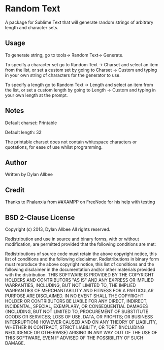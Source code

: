 Random Text
===========
A package for Sublime Text that will generate random strings of arbitrary length and character sets.

Usage
-----
To generate string, go to tools-> Random Text-> Generate.

To specify a character set go to Random Text -> Charset and select an item from the list, or set a custom set by going to Charset -> Custom and typing in your own string of characters for the generator to use.

To specify a length go to Random Text -> Length and select an item from the list, or set a custom length by going to Length -> Custom and typing in your own length at the prompt.

Notes
-----
Default charset: Printable

Default length: 32

The printable charset does not contain whitespace characters or quotations, for ease of use whilst programming.

Author
------
Written by Dylan Allbee

Credit
------
Thanks to Phalanxia from ##XAMPP on FreeNode for his help with testing

BSD 2-Clause License
--------------------
Copyright (c) 2013, Dylan Allbee
All rights reserved.

Redistribution and use in source and binary forms, with or without modification, are permitted provided that the following conditions are met:

Redistributions of source code must retain the above copyright notice, this list of conditions and the following disclaimer.
Redistributions in binary form must reproduce the above copyright notice, this list of conditions and the following disclaimer in the documentation and/or other materials provided with the distribution.
THIS SOFTWARE IS PROVIDED BY THE COPYRIGHT HOLDERS AND CONTRIBUTORS "AS IS" AND ANY EXPRESS OR IMPLIED WARRANTIES, INCLUDING, BUT NOT LIMITED TO, THE IMPLIED WARRANTIES OF MERCHANTABILITY AND FITNESS FOR A PARTICULAR PURPOSE ARE DISCLAIMED. IN NO EVENT SHALL THE COPYRIGHT HOLDER OR CONTRIBUTORS BE LIABLE FOR ANY DIRECT, INDIRECT, INCIDENTAL, SPECIAL, EXEMPLARY, OR CONSEQUENTIAL DAMAGES (INCLUDING, BUT NOT LIMITED TO, PROCUREMENT OF SUBSTITUTE GOODS OR SERVICES; LOSS OF USE, DATA, OR PROFITS; OR BUSINESS INTERRUPTION) HOWEVER CAUSED AND ON ANY THEORY OF LIABILITY, WHETHER IN CONTRACT, STRICT LIABILITY, OR TORT (INCLUDING NEGLIGENCE OR OTHERWISE) ARISING IN ANY WAY OUT OF THE USE OF THIS SOFTWARE, EVEN IF ADVISED OF THE POSSIBILITY OF SUCH DAMAGE.
